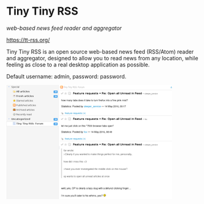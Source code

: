# Tiny Tiny RSS
_web-based news feed reader and aggregator_

https://tt-rss.org/

Tiny Tiny RSS is an open source web-based news feed (RSS/Atom) reader and aggregator, 
designed to allow you to read news from any location, while feeling as close to a real desktop application as possible.

Default username: admin, password: password.

[![](screenshots/0_ttrss_dashboard_small.png)](screenshots/0_ttrss_dashboard.png)


